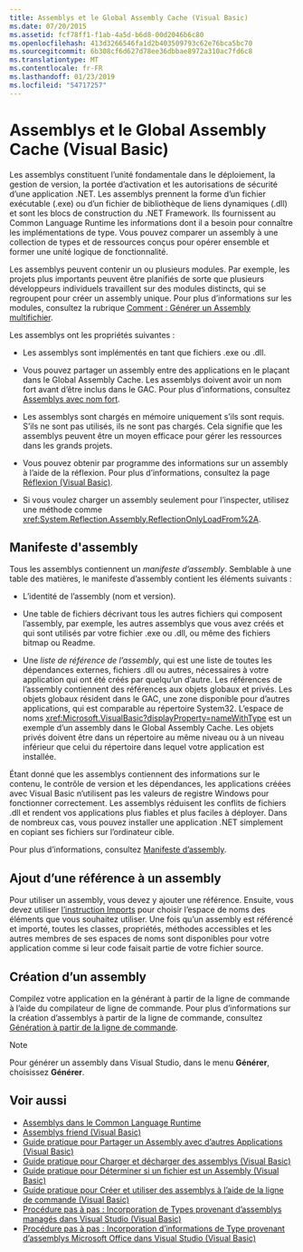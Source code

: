 ```yaml
---
title: Assemblys et le Global Assembly Cache (Visual Basic)
ms.date: 07/20/2015
ms.assetid: fcf78ff1-f1ab-4a5d-b6d8-00d2046b6c80
ms.openlocfilehash: 413d3266546fa1d2b403509793c62e76bca5bc70
ms.sourcegitcommit: 6b308cf6d627d78ee36dbbae8972a310ac7fd6c8
ms.translationtype: MT
ms.contentlocale: fr-FR
ms.lasthandoff: 01/23/2019
ms.locfileid: "54717257"
---
```

# <a name="assemblies-and-the-global-assembly-cache-visual-basic"></a>Assemblys et le Global Assembly Cache (Visual Basic)
Les assemblys constituent l’unité fondamentale dans le déploiement, la gestion de version, la portée d’activation et les autorisations de sécurité d’une application .NET. Les assemblys prennent la forme d’un fichier exécutable (.exe) ou d’un fichier de bibliothèque de liens dynamiques (.dll) et sont les blocs de construction du .NET Framework. Ils fournissent au Common Language Runtime les informations dont il a besoin pour connaître les implémentations de type. Vous pouvez comparer un assembly à une collection de types et de ressources conçus pour opérer ensemble et former une unité logique de fonctionnalité.  
  
 Les assemblys peuvent contenir un ou plusieurs modules. Par exemple, les projets plus importants peuvent être planifiés de sorte que plusieurs développeurs individuels travaillent sur des modules distincts, qui se regroupent pour créer un assembly unique. Pour plus d’informations sur les modules, consultez la rubrique [Comment : Générer un Assembly multifichier](../../../../framework/app-domains/how-to-build-a-multifile-assembly.md).  
  
 Les assemblys ont les propriétés suivantes :  
  
-   Les assemblys sont implémentés en tant que fichiers .exe ou .dll.  
  
-   Vous pouvez partager un assembly entre des applications en le plaçant dans le Global Assembly Cache. Les assemblys doivent avoir un nom fort avant d’être inclus dans le GAC. Pour plus d’informations, consultez [Assemblys avec nom fort](../../../../framework/app-domains/strong-named-assemblies.md).  
  
-   Les assemblys sont chargés en mémoire uniquement s’ils sont requis. S’ils ne sont pas utilisés, ils ne sont pas chargés. Cela signifie que les assemblys peuvent être un moyen efficace pour gérer les ressources dans les grands projets.  
  
-   Vous pouvez obtenir par programme des informations sur un assembly à l’aide de la réflexion. Pour plus d’informations, consultez la page [Réflexion (Visual Basic)](../../../../visual-basic/programming-guide/concepts/reflection.md).  
  
-   Si vous voulez charger un assembly seulement pour l’inspecter, utilisez une méthode comme <xref:System.Reflection.Assembly.ReflectionOnlyLoadFrom%2A>.  
  
## <a name="assembly-manifest"></a>Manifeste d'assembly  
 Tous les assemblys contiennent un *manifeste d’assembly*. Semblable à une table des matières, le manifeste d’assembly contient les éléments suivants :  
  
-   L’identité de l’assembly (nom et version).  
  
-   Une table de fichiers décrivant tous les autres fichiers qui composent l’assembly, par exemple, les autres assemblys que vous avez créés et qui sont utilisés par votre fichier .exe ou .dll, ou même des fichiers bitmap ou Readme.  
  
-   Une *liste de référence de l’assembly*, qui est une liste de toutes les dépendances externes, fichiers .dll ou autres, nécessaires à votre application qui ont été créés par quelqu’un d’autre. Les références de l’assembly contiennent des références aux objets globaux et privés. Les objets globaux résident dans le GAC, une zone disponible pour d’autres applications, qui est comparable au répertoire System32. L’espace de noms <xref:Microsoft.VisualBasic?displayProperty=nameWithType> est un exemple d’un assembly dans le Global Assembly Cache. Les objets privés doivent être dans un répertoire au même niveau ou à un niveau inférieur que celui du répertoire dans lequel votre application est installée.  
  
 Étant donné que les assemblys contiennent des informations sur le contenu, le contrôle de version et les dépendances, les applications créées avec Visual Basic n’utilisent pas les valeurs de registre Windows pour fonctionner correctement. Les assemblys réduisent les conflits de fichiers .dll et rendent vos applications plus fiables et plus faciles à déployer. Dans de nombreux cas, vous pouvez installer une application .NET simplement en copiant ses fichiers sur l’ordinateur cible.  
  
 Pour plus d’informations, consultez [Manifeste d’assembly](../../../../framework/app-domains/assembly-manifest.md).  
  
## <a name="adding-a-reference-to-an-assembly"></a>Ajout d’une référence à un assembly  
 Pour utiliser un assembly, vous devez y ajouter une référence. Ensuite, vous devez utiliser [l’instruction Imports](../../../../visual-basic/language-reference/statements/imports-statement-net-namespace-and-type.md) pour choisir l’espace de noms des éléments que vous souhaitez utiliser. Une fois qu’un assembly est référencé et importé, toutes les classes, propriétés, méthodes accessibles et les autres membres de ses espaces de noms sont disponibles pour votre application comme si leur code faisait partie de votre fichier source.  
  
## <a name="creating-an-assembly"></a>Création d’un assembly  
 Compilez votre application en la générant à partir de la ligne de commande à l’aide du compilateur de ligne de commande. Pour plus d’informations sur la création d’assemblys à partir de la ligne de commande, consultez [Génération à partir de la ligne de commande](../../../../visual-basic/reference/command-line-compiler/building-from-the-command-line.md).  
  
> [!NOTE]
>  Pour générer un assembly dans Visual Studio, dans le menu **Générer**, choisissez **Générer**.  
  
## <a name="see-also"></a>Voir aussi
- [Assemblys dans le Common Language Runtime](../../../../framework/app-domains/assemblies-in-the-common-language-runtime.md)
- [Assemblys friend (Visual Basic)](friend-assemblies.md)
- [Guide pratique pour Partager un Assembly avec d’autres Applications (Visual Basic)](how-to-share-an-assembly-with-other-applications.md)
- [Guide pratique pour Charger et décharger des assemblys (Visual Basic)](how-to-load-and-unload-assemblies.md)
- [Guide pratique pour Déterminer si un fichier est un Assembly (Visual Basic)](how-to-determine-if-a-file-is-an-assembly.md)
- [Guide pratique pour Créer et utiliser des assemblys à l’aide de la ligne de commande (Visual Basic)](how-to-create-and-use-assemblies-using-the-command-line.md)
- [Procédure pas à pas : Incorporation de Types provenant d’assemblys managés dans Visual Studio (Visual Basic)](walkthrough-embedding-types-from-managed-assemblies-in-vs.md)
- [Procédure pas à pas : Incorporation d’informations de Type provenant d’assemblys Microsoft Office dans Visual Studio (Visual Basic)](walkthrough-embedding-type-information-from-microsoft-office-assemblies-in-vs.md)
